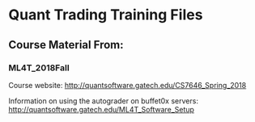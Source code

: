 # Quant Trading Training Files

## Course Material From:
### ML4T_2018Fall
Course website: http://quantsoftware.gatech.edu/CS7646_Spring_2018

Information on using the autograder on buffet0x servers: http://quantsoftware.gatech.edu/ML4T_Software_Setup
